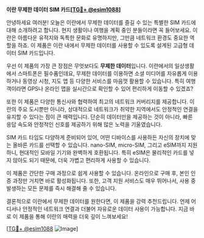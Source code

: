 **이란 무제한 데이터 SIM 카드[[TG💪+ @esim1088](https://t.me/s/esim1088)]**

안녕하세요 여러분! 오늘은 이란에서 무제한 데이터를 즐길 수 있는 특별한 SIM 카드에 대해 소개하려고 합니다. 현지 생활이나 여행을 계획 중인 분들이라면 꼭 들어보세요. 이란은 아름다운 유적지와 독특한 문화로 유명하지만, 그만큼 네트워크 환경도 중요한 역할을 하죠. 이 제품은 이란 내에서 무제한 데이터를 사용할 수 있도록 설계된 고급형 데이터 SIM 카드입니다.

우선 이 제품의 가장 큰 장점은 무엇보다도 **무제한 데이터**입니다. 이란에서의 일상생활에서 스마트폰은 필수품인데요, 무제한 데이터를 이용하면 소셜 미디어를 자유롭게 이용하거나 동영상 시청, 지도 앱 등 다양한 서비스를 마음껏 활용할 수 있습니다. 특히 여행객이라면 GPS나 온라인 맵을 실시간으로 확인할 수 있어 편리하게 이동할 수 있겠죠?

또한 이 제품은 다양한 통신사와 협력하여 최고의 네트워크 커버리지를 제공합니다. 이란의 주요 도시뿐만 아니라, 상대적으로 네트워크가 취약한 지역에서도 안정적인 연결을 유지할 수 있다는 점이 큰 매력입니다. 단순히 데이터만을 제공하는 것이 아니라, 빠른 응답 속도와 안정적인 신호를 제공하기 위해 많은 노력을 기울였습니다.

SIM 카드 타입도 다양하게 준비되어 있어, 어떤 디바이스를 사용하든 자신의 장치에 맞는 올바른 카드를 선택할 수 있습니다. nano-SIM, micro-SIM, 그리고 eSIM까지 지원하니, 현대적인 모바일 기기와 완벽하게 호환됩니다. 특히 eSIM은 물리적인 카드를 넣지 않아도 되기 때문에, 더욱 가볍고 편리하게 사용할 수 있습니다.

이 제품은 간단한 구매 과정으로 쉽게 사용할 수 있습니다. 온라인으로 구매 후, 본인 인증 과정만 거치면 바로 활성화됩니다. 또한, 고객 지원 서비스도 매우 뛰어나서, 사용 중 발생하는 모든 문제를 즉시 해결해 줄 수 있습니다.

결론적으로 이란에서 무제한 데이터를 원한다면, 이 제품을 강력 추천드립니다. 언제 어디서나 안정적인 네트워크 연결과 더불어 자유로운 데이터 사용이 가능합니다. 지금 바로 이 제품을 통해 이란의 매력을 더욱 깊이 느껴보세요!

[[TG💪+ @esim1088](https://t.me/s/esim1088) ![Image](https://i.postimg.cc/Y0z9fWf4/image.png)]